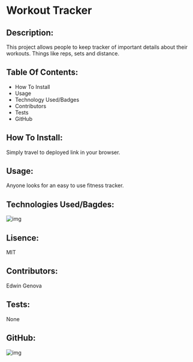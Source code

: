 # Workout Tracker
## Description: 
This project allows people to keep tracker of important details about their workouts. Things like reps, sets and distance.
## Table Of Contents:
* How To Install
* Usage
* Technology Used/Badges
* Contributors
* Tests
* GitHub
## How To Install: 
Simply travel to deployed link in your browser.
## Usage:
Anyone looks for an easy to use fitness tracker.
## Technologies Used/Bagdes: 
![img](https://img.shields.io/badge/Node.js-used-red)
## Lisence:  
MIT
## Contributors:
Edwin Genova
## Tests:
None
## GitHub: 
![img](https://avatars0.githubusercontent.com/u/21047601?v=4)